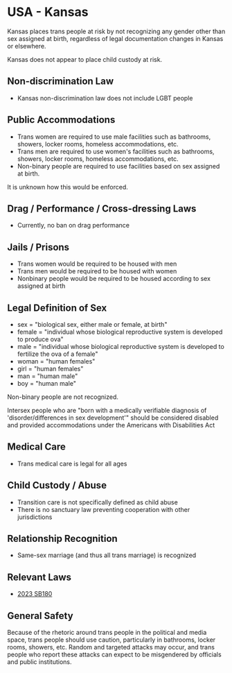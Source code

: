 # USA - Kansas

Kansas places trans people at risk by not recognizing any gender other
than sex assigned at birth, regardless of legal documentation changes in
Kansas or elsewhere.

Kansas does not appear to place child custody at risk.

## Non-discrimination Law

 * Kansas non-discrimination law does not include LGBT people

## Public Accommodations

 * Trans women are required to use male facilities such as bathrooms,
   showers, locker rooms, homeless accommodations, etc.
 * Trans men are required to use women's facilities such as bathrooms,
   showers, locker rooms, homeless accommodations, etc.
 * Non-binary people are required to use facilities based on sex
   assigned at birth.

It is unknown how this would be enforced.

## Drag / Performance / Cross-dressing Laws

 * Currently, no ban on drag performance

## Jails / Prisons

 * Trans women would be required to be housed with men
 * Trans men would be required to be housed with women
 * Nonbinary people would be required to be housed according to sex
   assigned at birth

## Legal Definition of Sex

 * sex = "biological sex, either male or female, at birth"
 * female = "individual whose biological reproductive system is developed
   to produce ova"
 * male = "individual whose biological reproductive system is developed
   to fertilize the ova of a female"
 * woman = "human females"
 * girl = "human females"
 * man = "human male"
 * boy = "human male"

Non-binary people are not recognized.

Intersex people who are "born with a medically verifiable diagnosis of
'disorder/differences in sex development'" should be considered disabled
and provided accommodations under the Americans with Disabilities Act

## Medical Care

 * Trans medical care is legal for all ages

## Child Custody / Abuse

 * Transition care is not specifically defined as child abuse
 * There is no sanctuary law preventing cooperation with other
   jurisdictions
 
## Relationship Recognition

 * Same-sex marriage (and thus all trans marriage) is recognized

## Relevant Laws

 * [2023 SB180](http://kslegislature.org/li/b2023_24/measures/documents/sb180_enrolled.pdf)

## General Safety

Because of the rhetoric around trans people in the political and media
space, trans people should use caution, particularly in bathrooms,
locker rooms, showers, etc.  Random and targeted attacks may occur, and
trans people who report these attacks can expect to be misgendered by
officials and public institutions.
